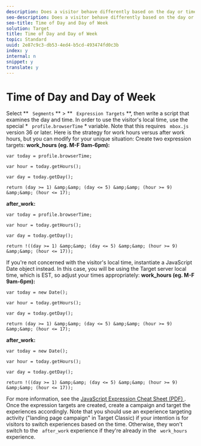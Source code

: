 ```yaml
---
description: Does a visitor behave differently based on the day or time? For example, is behavior different during work hours than after work hours?
seo-description: Does a visitor behave differently based on the day or time? For example, is behavior different during work hours than after work hours?
seo-title: Time of Day and Day of Week
solution: Target
title: Time of Day and Day of Week
topic: Standard
uuid: 2e87c9c3-db53-4ed4-b5cd-493474fd0c3b
index: y
internal: n
snippet: y
translate: y
---
```


# Time of Day and Day of Week

Select ** ` Segments` ** > ** ` Expression Targets` **, then write a script that examines the day and time. In order to use the visitor's local time, use the special * ` profile.browserTime` * variable. Note that this requires ` mbox.js` version 36 or later. Here is the strategy for work hours versus after work hours, but you can modify for your unique situation: 
Create two expression targets:
**work_hours (eg. M-F 9am-6pm):** 

```
var today = profile.browserTime; 
 
var hour = today.getHours(); 
 
var day = today.getDay(); 
 
return (day >= 1) &amp;&amp; (day <= 5) &amp;&amp; (hour >= 9) &amp;&amp; (hour <= 17);
```

**after_work:** 

```
var today = profile.browserTime; 
 
var hour = today.getHours(); 
 
var day = today.getDay(); 
 
return !((day >= 1) &amp;&amp; (day <= 5) &amp;&amp; (hour >= 9) &amp;&amp; (hour <= 17));
```

If you're not concerned with the visitor's local time, instantiate a JavaScript Date object instead. In this case, you will be using the Target server local time, which is EST, so adjust your times appropriately:
**work_hours (eg. M-F 9am-6pm):** 

```
var today = new Date(); 
 
var hour = today.getHours(); 
 
var day = today.getDay(); 
 
return (day >= 1) &amp;&amp; (day <= 5) &amp;&amp; (hour >= 9) &amp;&amp; (hour <= 17);
```

**after_work:** 

```
var today = new Date(); 
 
var hour = today.getHours(); 
 
var day = today.getDay(); 
 
return !((day >= 1) &amp;&amp; (day <= 5) &amp;&amp; (hour >= 9) &amp;&amp; (hour <= 17));
```

For more information, see the [ JavaScript Expression Cheat Sheet (PDF) ](http://marketing.adobe.com/resources/help/en_US/tnt/pdf/js_expression_cheat_sheet.pdf). 
Once the expression targets are created, create a campaign and target the experiences accordingly. Note that you should use an experience targeting activity ("landing page campaign" in Target Classic) if your intention is for visitors to switch experiences based on the time. Otherwise, they won't switch to the ` after_work` experience if they're already in the ` work_hours` experience. 
